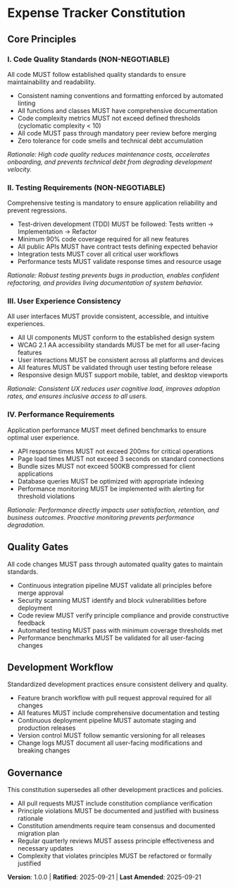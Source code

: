 <!--
Sync Impact Report:
- Version change: New → 1.0.0
- Modified principles: All new (initial constitution)
- Added sections: Quality Gates, Development Workflow
- Removed sections: None
- Templates requiring updates: ✅ plan-template.md (Constitution Check exists) / ⚠ spec-template.md, tasks-template.md (may need Constitution Check sections)
- Follow-up TODOs: None
-->

# Expense Tracker Constitution

## Core Principles

### I. Code Quality Standards (NON-NEGOTIABLE)
All code MUST follow established quality standards to ensure maintainability and readability.
- Consistent naming conventions and formatting enforced by automated linting
- All functions and classes MUST have comprehensive documentation
- Code complexity metrics MUST not exceed defined thresholds (cyclomatic complexity < 10)
- All code MUST pass through mandatory peer review before merging
- Zero tolerance for code smells and technical debt accumulation

*Rationale: High code quality reduces maintenance costs, accelerates onboarding, and prevents technical debt from degrading development velocity.*

### II. Testing Requirements (NON-NEGOTIABLE)
Comprehensive testing is mandatory to ensure application reliability and prevent regressions.
- Test-driven development (TDD) MUST be followed: Tests written → Implementation → Refactor
- Minimum 90% code coverage required for all new features
- All public APIs MUST have contract tests defining expected behavior
- Integration tests MUST cover all critical user workflows
- Performance tests MUST validate response times and resource usage

*Rationale: Robust testing prevents bugs in production, enables confident refactoring, and provides living documentation of system behavior.*

### III. User Experience Consistency
All user interfaces MUST provide consistent, accessible, and intuitive experiences.
- All UI components MUST conform to the established design system
- WCAG 2.1 AA accessibility standards MUST be met for all user-facing features
- User interactions MUST be consistent across all platforms and devices
- All features MUST be validated through user testing before release
- Responsive design MUST support mobile, tablet, and desktop viewports

*Rationale: Consistent UX reduces user cognitive load, improves adoption rates, and ensures inclusive access to all users.*

### IV. Performance Requirements
Application performance MUST meet defined benchmarks to ensure optimal user experience.
- API response times MUST not exceed 200ms for critical operations
- Page load times MUST not exceed 3 seconds on standard connections
- Bundle sizes MUST not exceed 500KB compressed for client applications
- Database queries MUST be optimized with appropriate indexing
- Performance monitoring MUST be implemented with alerting for threshold violations

*Rationale: Performance directly impacts user satisfaction, retention, and business outcomes. Proactive monitoring prevents performance degradation.*

## Quality Gates

All code changes MUST pass through automated quality gates to maintain standards.
- Continuous integration pipeline MUST validate all principles before merge approval
- Security scanning MUST identify and block vulnerabilities before deployment
- Code review MUST verify principle compliance and provide constructive feedback
- Automated testing MUST pass with minimum coverage thresholds met
- Performance benchmarks MUST be validated for all user-facing changes

## Development Workflow

Standardized development practices ensure consistent delivery and quality.
- Feature branch workflow with pull request approval required for all changes
- All features MUST include comprehensive documentation and testing
- Continuous deployment pipeline MUST automate staging and production releases
- Version control MUST follow semantic versioning for all releases
- Change logs MUST document all user-facing modifications and breaking changes

## Governance

This constitution supersedes all other development practices and policies.
- All pull requests MUST include constitution compliance verification
- Principle violations MUST be documented and justified with business rationale
- Constitution amendments require team consensus and documented migration plan
- Regular quarterly reviews MUST assess principle effectiveness and necessary updates
- Complexity that violates principles MUST be refactored or formally justified

**Version**: 1.0.0 | **Ratified**: 2025-09-21 | **Last Amended**: 2025-09-21